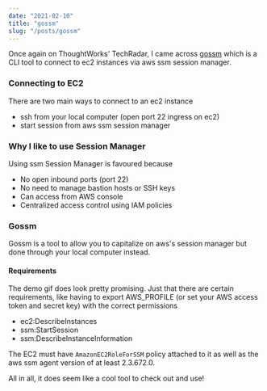 ```yaml
---
date: "2021-02-10"
title: "gossm"
slug: "/posts/gossm"
---
```


Once again on ThoughtWorks' TechRadar, I came across [gossm](https://github.com/gjbae1212/gossm) which is a CLI tool to connect to ec2 instances via aws ssm session manager.

### Connecting to EC2
There are two main ways to connect to an ec2 instance
- ssh from your local computer (open port 22 ingress on ec2)
- start session from aws ssm session manager

### Why I like to use Session Manager
Using ssm Session Manager is favoured because
- No open inbound ports (port 22)
- No need to manage bastion hosts or SSH keys
- Can access from AWS console
- Centralized access control using IAM policies

### Gossm
Gossm is a tool to allow you to capitalize on aws's session manager but done through your local computer instead.

#### Requirements
The demo gif does look pretty promising. Just that there are certain requirements, like having to export AWS_PROFILE (or set your AWS access token and secret key) with the correct permissions
- ec2:DescribeInstances
- ssm:StartSession
- ssm:DescribeInstanceInformation

The EC2 must have `AmazonEC2RoleForSSM` policy attached to it as well as the aws ssm agent version of at least 2.3.672.0. 

All in all, it does seem like a cool tool to check out and use!

